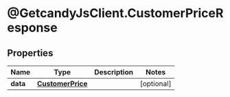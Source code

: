 # @GetcandyJsClient.CustomerPriceResponse

## Properties

Name | Type | Description | Notes
------------ | ------------- | ------------- | -------------
**data** | [**CustomerPrice**](CustomerPrice.md) |  | [optional] 


